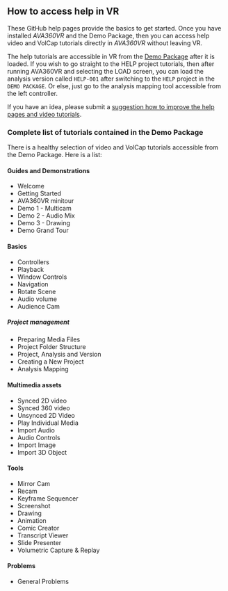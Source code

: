 ## How to access help in VR

These GitHub help pages provide the basics to get started. Once you have installed _AVA360VR_ and the Demo Package, then you can access help video and VolCap tutorials directly in _AVA360VR_ without leaving VR.

The help tutorials are accessible in VR from the [Demo Package](demo.md) after it is loaded.
If you wish to go straight to the HELP project tutorials, then after running AVA360VR and selecting the LOAD screen, you can load the analysis version called `HELP-001` after switching to the `HELP` project in the `DEMO PACKAGE`.
Or else, just go to the analysis mapping tool accessible from the left controller.

If you have an idea, please submit a [suggestion how to improve the help pages and video tutorials](tutorialrequest.md).

### Complete list of tutorials contained in the Demo Package

There is a healthy selection of video and VolCap tutorials accessible from the Demo Package.
Here is a list:

#### Guides and Demonstrations

- Welcome
- Getting Started
- AVA360VR minitour
- Demo 1 - Multicam
- Demo 2 - Audio Mix
- Demo 3 - Drawing
- Demo Grand Tour

#### Basics

- Controllers
- Playback
- Window Controls
- Navigation
- Rotate Scene
- Audio volume
- Audience Cam

##### Project management

- Preparing Media Files
- Project Folder Structure
- Project, Analysis and Version
- Creating a New Project
- Analysis Mapping

#### Multimedia assets

- Synced 2D video
- Synced 360 video
- Unsynced 2D Video
- Play Individual Media
- Import Audio
- Audio Controls
- Import Image
- Import 3D Object

#### Tools

- Mirror Cam
- Recam
- Keyframe Sequencer
- Screenshot
- Drawing
- Animation
- Comic Creator
- Transcript Viewer
- Slide Presenter
- Volumetric Capture & Replay

#### Problems

- General Problems
